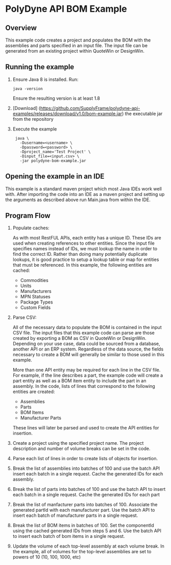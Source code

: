 # PolyDyne API BOM Example
## Overview
This example code creates a project and populates the BOM with the assemblies and parts specified in an input file. The input file can be generated from an existing project within QuoteWin or DesignWin.

## Running the example
1. Ensure Java 8 is installed. Run:

	```
	java -version
	```
	Ensure the resulting version is at least 1.8
2. [Download] (https://github.com/SupplyFrame/polydyne-api-examples/releases/download/v1.0/bom-example.jar) the executable jar from the repository
3. Execute the example

		java \
		  -Dusername=<username> \
		  -Dpassword=<password> \
		  -Dproject_name='Test Project' \
		  -Dinput_file=<input.csv> \
		  -jar polydyne-bom-example.jar

## Opening the example in an IDE
This example is a standard maven project which most Java IDEs work well with. After importing the code into an IDE as a maven project and setting up the arguments as described above run Main.java from within the IDE. 
## Program Flow
1. Populate caches:

	As with most RestFUL APIs, each entity has a unique ID. These IDs are used when creating references to other entities. Since the input file specifies names instead of IDs, we must lookup the name in order to find the correct ID. Rather than doing many potentially duplicate lookups, it is good practice to setup a lookup table or map for entities that must be referenced. In this example, the following entities are cached:
	- Commodities
	- Units
	- Manufacturers
	- MPN Statuses
	- Package Types
	- Custom Fields

1. Parse CSV:

	All of the necessary data to populate the BOM is contained in the input CSV file. The input files that this example code can parse are those created by exporting a BOM as CSV in QuoteWin or DesignWin. Depending on your use case, data could be sourced from a database, another API or an ERP system. Regardless of the data source, the fields necessary to create a BOM will generally be similar to those used in this example.
	
	More than one API entity may be required for each line in the CSV file. For example, if the line describes a part, the example code will create a part entity as well as a BOM item entity to include the part in an assembly. In the code, lists of lines that correspond to the following entities are created:
	- Assemblies
	- Parts
	- BOM Items
	- Manufacturer Parts

	These lines will later be parsed and used to create the API entities for insertion.
	
3. Create a project using the specified project name. The project description and number of volume breaks can be set in the code.
4. Parse each list of lines in order to create lists of objects for insertion.
5. Break the list of assemblies into batches of 100 and use the batch API insert each batch in a single request. Cache the generated IDs for each assembly.
6. Break the list of parts into batches of 100 and use the batch API to insert each batch in a single request. Cache the generated IDs for each part
7. Break the list of manfacturer parts into batches of 100. Associate the generated partId with each manufacturer part. Use the batch API to insert each batch of manufacturer parts in a single request.
8. Break the list of BOM items in batches of 100. Set the componentId using the cached generated IDs from steps 5 and 6. Use the batch API to insert each batch of bom items in a single request.
9. Update the volume of each top-level assembly at each volume break. In the example, all of volumes for the top-level assemblies are set to powers of 10 (10, 100, 1000, etc)
